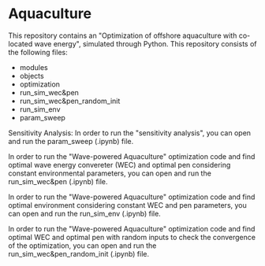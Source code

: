 # Aquaculture
This repository contains an "Optimization of offshore aquaculture with co-located wave energy", simulated through Python.
This repository consists of the following files:
- modules
- objects
- optimization
- run_sim_wec&pen
- run_sim_wec&pen_random_init
- run_sim_env
- param_sweep

Sensitivity Analysis: In order to run the "sensitivity analysis", you can open and run the param_sweep (.ipynb) file.

In order to run the "Wave-powered Aquaculture" optimization code and find optimal wave energy convereter (WEC) and optimal pen considering constant environmental parameters, you can open and run the run_sim_wec&pen (.ipynb) file.

In order to run the "Wave-powered Aquaculture" optimization code and find optimal environment considering constant WEC and pen parameters, you can open and run the run_sim_env (.ipynb) file.

In order to run the "Wave-powered Aquaculture" optimization code and find optimal WEC and optimal pen with random inputs to check the convergence of the optimization, you can open and run the run_sim_wec&pen_random_init (.ipynb) file.
